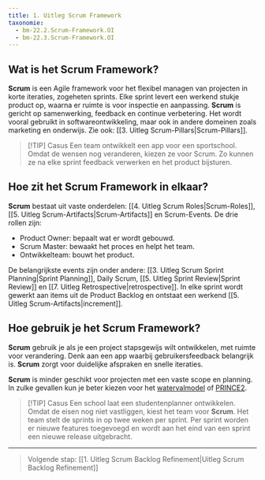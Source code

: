```yaml
---
title: 1. Uitleg Scrum Framework
taxonomie:
  - bm-22.2.Scrum-Framework.OI
  - bm-22.3.Scrum-Framework.OI
---
```


## Wat is het Scrum Framework?
**Scrum** is een Agile framework voor het flexibel managen van projecten in korte iteraties, zogeheten sprints. Elke sprint levert een werkend stukje product op, waarna er ruimte is voor inspectie en aanpassing. **Scrum** is gericht op samenwerking, feedback en continue verbetering. Het wordt vooral gebruikt in softwareontwikkeling, maar ook in andere domeinen zoals marketing en onderwijs. Zie ook: [[3. Uitleg Scrum-Pillars|Scrum-Pillars]].

> [!TIP] Casus
> Een team ontwikkelt een app voor een sportschool. Omdat de wensen nog veranderen, kiezen ze voor Scrum. Zo kunnen ze na elke sprint feedback verwerken en het product bijsturen.

## Hoe zit het Scrum Framework in elkaar?
**Scrum** bestaat uit vaste onderdelen: [[4. Uitleg Scrum Roles|Scrum-Roles]], [[5. Uitleg Scrum-Artifacts|Scrum-Artifacts]] en Scrum-Events.
De drie rollen zijn:
- Product Owner: bepaalt wat er wordt gebouwd.
- Scrum Master: bewaakt het proces en helpt het team.
- Ontwikkelteam: bouwt het product.

De belangrijkste events zijn onder andere: [[3. Uitleg Scrum Sprint Planning|Sprint Planning]], Daily Scrum, [[5. Uitleg Sprint Review|Sprint Review]] en [[7. Uitleg Retrospective|retrospective]]. In elke sprint wordt gewerkt aan items uit de Product Backlog en ontstaat een werkend [[5. Uitleg Scrum-Artifacts|increment]].

## Hoe gebruik je het Scrum Framework?
**Scrum** gebruik je als je een project stapsgewijs wilt ontwikkelen, met ruimte voor verandering. Denk aan een app waarbij gebruikersfeedback belangrijk is. **Scrum** zorgt voor duidelijke afspraken en snelle iteraties.

**Scrum** is minder geschikt voor projecten met een vaste scope en planning. In zulke gevallen kun je beter kiezen voor het [watervalmodel](https://www.toolshero.nl/informatie-technologie/watervalmethode/) of [PRINCE2](https://www.prince2.com/nl/prince2-methodology).

> [!TIP] Casus
> Een school laat een studentenplanner ontwikkelen. Omdat de eisen nog niet vastliggen, kiest het team voor **Scrum**. Het team stelt de sprints in op twee weken per sprint. Per sprint worden er nieuwe features toegevoegd en wordt aan het eind van een sprint een nieuwe release uitgebracht.

---

> Volgende stap: [[1. Uitleg Scrum Backlog Refinement|Uitleg Scrum Backlog Refinement]]

